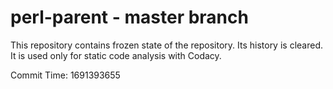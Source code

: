 # perl-parent - master branch

This repository contains frozen state of the repository.
Its history is cleared. It is used only for static code
analysis with Codacy.

Commit Time: 1691393655